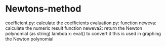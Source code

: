 # Newtons-method
coefficient.py: calculate the coefficients
evaluation.py: function neweva: calculate the numeric result 
               function neweva2: return the Newton polynomial (as string)
                     lambda x: eval() to convert it 
                     this is used in graphing the Newton polynomial
